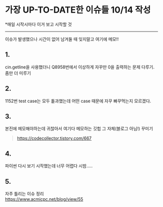 # 가장 UP-TO-DATE한 이슈들 10/14 작성
*매일 시작시마다 이거 보고 시작할 것
___

이슈가 발생했으나 시간이 없어 남겨둘 때 잊지말고 여기에 메모!!


## 1.
cin.getline을 사용했더니 Q8958번에서 이상하게 자꾸만 0을 출력하는 문제 다루기. 좀만 더 미루기

## 2.
1152번 test case는 모두 톹과했는데 어떤 case 때문에 자꾸 빠꾸먹는지 모르겠다.

## 3.
본진에 메모해야하는데 귀찮아서 여기다 메모하는 깃헙 그 자체(블로그 아님!) 꾸미기
> https://codecollector.tistory.com/667

## 4.
파이썬 다시 보기 시작했는데 너무 어렵다 시밤.....

## 5.
자주 틀리는 이슈 정리   
https://www.acmicpc.net/blog/view/55
